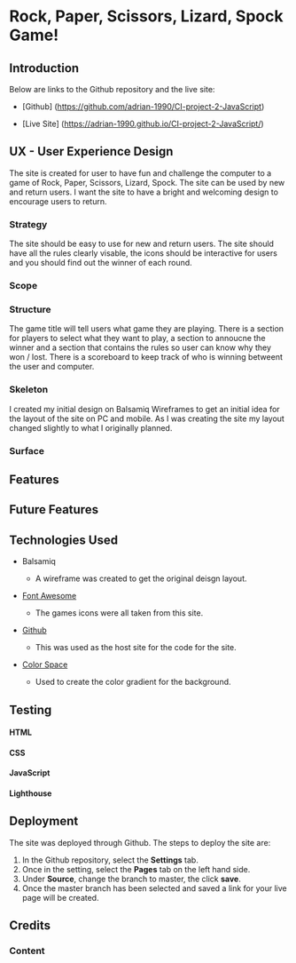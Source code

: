 # Rock, Paper, Scissors, Lizard, Spock Game!

## Introduction

Below are links to the Github repository and the live site:

* [Github] (https://github.com/adrian-1990/CI-project-2-JavaScript)

* [Live Site] (https://adrian-1990.github.io/CI-project-2-JavaScript/)


## UX - User Experience Design

The site is created for user to have fun and challenge the computer to a game of Rock, Paper, Scissors, Lizard, Spock. The site can be used by new and return users. I want the site to have a bright and welcoming design to encourage users to return.

### Strategy

The site should be easy to use for new and return users. The site should have all the rules clearly visable, the icons should be interactive for users and you should find out the winner of each round.

### Scope

### Structure

The game title will tell users what game they are playing. There is a section for players to select what they want to play, a section to annoucne the winner and a section that contains the rules so user can know why they won / lost. There is a scoreboard to keep track of who is winning betweent the user and computer.

### Skeleton

I created my initial design on Balsamiq Wireframes to get an initial idea for the layout of the site on PC and mobile. As I was creating the site my layout changed slightly to what I originally planned.

### Surface

## Features

## Future Features

## Technologies Used

* Balsamiq
  * A wireframe was created to get the original deisgn layout.
 
 * [Font Awesome](https://fontawesome.com/)
   * The games icons were all taken from this site.

* [Github](https://github.com/)
  * This was used as the host site for the code for the site.

* [Color Space](https://mycolor.space/)
  * Used to create the color gradient for the background.

## Testing

#### HTML

#### CSS

#### JavaScript

#### Lighthouse

## Deployment

The site was deployed through Github. The steps to deploy the site are:
1. In the Github repository, select the **Settings** tab.
2. Once in the setting, select the **Pages** tab on the left hand side.
3. Under **Source**, change the branch to master, the click **save**.
4. Once the master branch has been selected and saved a link for your live page will be created.




## Credits
### Content


